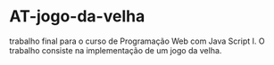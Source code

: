 # AT-jogo-da-velha
trabalho final para o curso de Programação Web com Java Script I. O trabalho consiste na implementação de um  jogo da velha.
